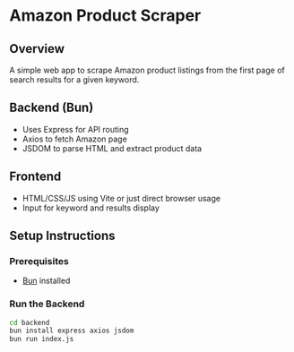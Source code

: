 # Amazon Product Scraper

## Overview
A simple web app to scrape Amazon product listings from the first page of search results for a given keyword.

## Backend (Bun)
- Uses Express for API routing
- Axios to fetch Amazon page
- JSDOM to parse HTML and extract product data

## Frontend
- HTML/CSS/JS using Vite or just direct browser usage
- Input for keyword and results display

## Setup Instructions

### Prerequisites
- [Bun](https://bun.sh/) installed

### Run the Backend
```bash
cd backend
bun install express axios jsdom
bun run index.js
